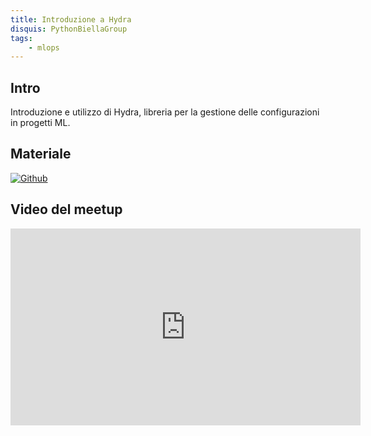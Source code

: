 ```yaml
---
title: Introduzione a Hydra
disquis: PythonBiellaGroup
tags:
    - mlops
---
```


## Intro

Introduzione e utilizzo di Hydra, libreria per la gestione delle configurazioni in progetti ML.

## Materiale

[![Github](https://img.shields.io/badge/GitHub-181717.svg?style=for-the-badge&logo=GitHub&logoColor=white)](https://github.com/PythonBiellaGroup/MaterialeSerate/tree/master/MLPipeline)

## Video del meetup
<iframe width="560" height="315" src="https://www.youtube.com/embed/H9f9pZoJZqI?si=4J2CEyo2xoJUshW-" title="YouTube video player" frameborder="0" allow="accelerometer; autoplay; clipboard-write; encrypted-media; gyroscope; picture-in-picture; web-share" allowfullscreen></iframe>